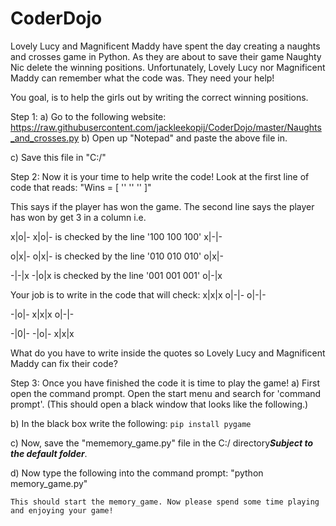 # CoderDojo

Lovely Lucy and Magnificent Maddy have spent the day creating a naughts and crosses game in Python. 
As they are about to save their game Naughty Nic delete the winning positions. Unfortunately, 
Lovely Lucy nor Magnificent Maddy can remember what the code was. They need your help!

You goal, is to help the girls out by writing the correct winning positions. 

Step 1:
  a) Go to the following website:
        https://raw.githubusercontent.com/jackleekopij/CoderDojo/master/Naughts_and_crosses.py
  b) Open up "Notepad" and paste the above file in. 

  c) Save this file in "C:/"


Step 2:
  Now it is your time to help write the code! Look at the first line of code that reads:
  "Wins = [ '' '' ''
    ]"

  This says if the player has won the game. 
  The second line says the player has won by get 3 in a column i.e.

  x|o|-
  x|o|- is checked by the line '100 100 100'
  x|-|- 

  o|x|-
  o|x|- is checked by the line '010 010 010'
  o|x|- 

  -|-|x
  -|o|x is checked by the line '001 001 001'
  o|-|x 

  Your job is to write in the code that will check:
  x|x|x
  o|-|-
  o|-|-
  
  -|o|-
  x|x|x
  o|-|-

  -|0|-
  -|o|-
  x|x|x

  What do you have to write inside the quotes so Lovely Lucy and Magnificent Maddy can fix their code?
  
Step 3:
  Once you have finished the code it is time to play the game!
  a) First open the command prompt. Open the start menu and search for 'command prompt'. 
    (This should open a black window that looks like the following.)

  b) In the black box write the following:
        `pip install pygame`

  c) Now, save the "mememory_game.py" file in the C:/ directory***Subject to the default folder***. 

  d) Now type the following into the command prompt:
      "python memory_game.py"

    This should start the memory_game. Now please spend some time playing and enjoying your game!
